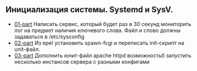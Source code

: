 ## Инициализация системы. Systemd и SysV.

  * [01-part](01-part) Написать сервис, который будет раз в 30 секунд мониторить лог на предмет наличия ключевого слова. Файл и слово должны задаваться в /etc/sysconfig  
  * [02-part](02-part) Из epel установить spawn-fcgi и переписать init-скрипт на unit-файл.  
  * [03-part](03-part) Дополнить юнит-файл apache httpd возможностьб запустить несколько инстансов сервера с разными конфигами  

